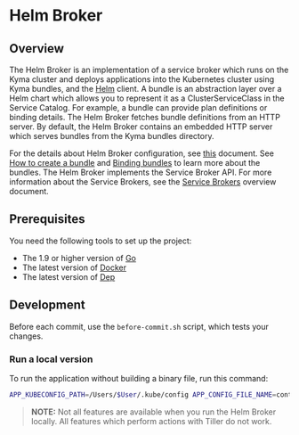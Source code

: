 # Helm Broker

## Overview

The Helm Broker is an implementation of a service broker which runs on the Kyma cluster and deploys applications into the Kubernetes cluster using Kyma bundles, and the [Helm](https://github.com/kubernetes/helm) client. A bundle is an abstraction layer over a Helm chart which allows you to represent it as a ClusterServiceClass in the Service Catalog. For example, a bundle can provide plan definitions or binding details. The Helm Broker fetches bundle definitions from an HTTP server. By default, the Helm Broker contains an embedded HTTP server which serves bundles from the Kyma bundles directory.

For the details about Helm Broker configuration, see [this](../../docs/service-brokers/docs/020-configuration-helm-broker.md) document. See [How to create a bundle](../../docs/service-brokers/docs/021-configuration-helm-broker-bundles.md) and [Binding bundles](../../docs/service-brokers/docs/022-configuration-helm-broker-bundles-binding.md) to learn more about the bundles.
The Helm Broker implements the Service Broker API. For more information about the Service Brokers, see the [Service Brokers](../../docs/service-brokers/docs/001-overview-service-brokers.md) overview document.

## Prerequisites

You need the following tools to set up the project:
* The 1.9 or higher version of [Go](https://golang.org/dl/)
* The latest version of [Docker](https://www.docker.com/)
* The latest version of [Dep](https://github.com/golang/dep)


## Development

Before each commit, use the `before-commit.sh` script, which tests your changes.

### Run a local version

To run the application without building a binary file, run this command:

```bash
APP_KUBECONFIG_PATH=/Users/$User/.kube/config APP_CONFIG_FILE_NAME=contrib/minimal-config.yaml APP_REPOSITORY_URLS=https://github.com/kyma-project/bundles/releases/download/0.1.0/ APP_CLUSTER_SERVICE_BROKER_NAME=core-helm-broker APP_HELM_BROKER_URL=http://localhost:8080 go run cmd/broker/main.go
```

>**NOTE:**  Not all features are available when you run the Helm Broker locally. All features which perform actions with Tiller do not work.
